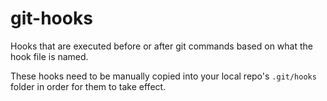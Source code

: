 # git-hooks

Hooks that are executed before or after git commands based on what the hook file is named.

These hooks need to be manually copied into your local repo's `.git/hooks` folder in order for them to take effect.